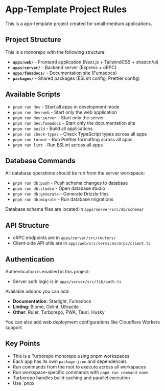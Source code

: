 # App-Template Project Rules

This is a app-template project created for small-medium applications.

## Project Structure

This is a monorepo with the following structure:

- **`apps/web/`** - Frontend application (Next.js + TailwindCSS + shadcn/ui)
- **`apps/server/`** - Backend server (Express + oRPC)
- **`apps/fumadocs/`** - Documentation site (Fumadocs)
- **`packages/`** - Shared packages (ESLint config, Prettier config)

## Available Scripts

- `pnpm run dev` - Start all apps in development mode
- `pnpm run dev:web` - Start only the web application
- `pnpm run dev:server` - Start only the server
- `pnpm run dev:fumadocs` - Start only the documentation site
- `pnpm run build` - Build all applications
- `pnpm run check-types` - Check TypeScript types across all apps
- `pnpm run format` - Run Prettier formatting across all apps
- `pnpm run lint` - Run ESLint across all apps

## Database Commands

All database operations should be run from the server workspace:

- `pnpm run db:push` - Push schema changes to database
- `pnpm run db:studio` - Open database studio
- `pnpm run db:generate` - Generate Drizzle files
- `pnpm run db:migrate` - Run database migrations

Database schema files are located in `apps/server/src/db/schema/`

## API Structure

- oRPC endpoints are in `apps/server/src/routers/`
- Client-side API utils are in `apps/web/src/services/orpc/client.ts`

## Authentication

Authentication is enabled in this project:

- Server auth logic is in `apps/server/src/lib/auth.ts`

Available addons you can add:

- **Documentation**: Starlight, Fumadocs
- **Linting**: Biome, Oxlint, Ultracite
- **Other**: Ruler, Turborepo, PWA, Tauri, Husky

You can also add web deployment configurations like Cloudflare Workers support.

## Key Points

- This is a Turborepo monorepo using pnpm workspaces
- Each app has its own `package.json` and dependencies
- Run commands from the root to execute across all workspaces
- Run workspace-specific commands with `pnpm run command-name`
- Turborepo handles build caching and parallel execution
- Use `pnpx
